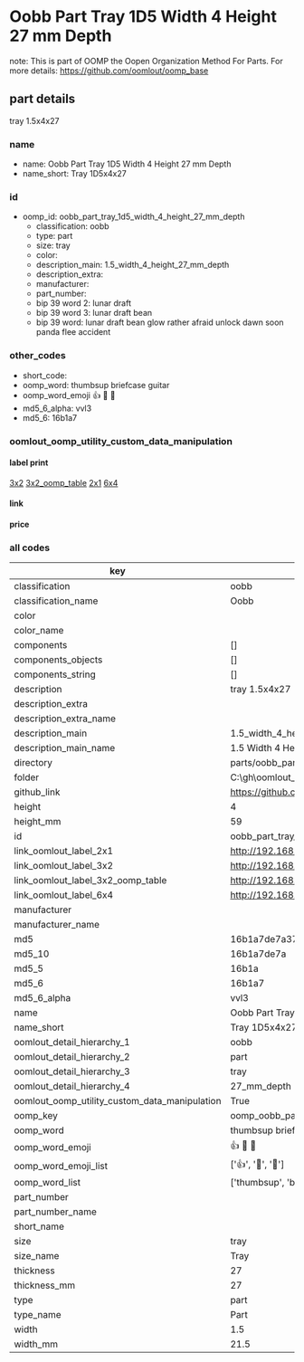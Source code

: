 # Oobb Part Tray 1D5 Width 4 Height 27 mm Depth  

note: This is part of OOMP the Oopen Organization Method For Parts. For more details: https://github.com/oomlout/oomp_base

##  part details
  



tray 1.5x4x27



### name
* name: Oobb Part Tray 1D5 Width 4 Height 27 mm Depth
* name_short: Tray 1D5x4x27 
### id
* oomp_id: oobb_part_tray_1d5_width_4_height_27_mm_depth
  * classification: oobb
  * type: part
  * size: tray
  * color: 
  * description_main: 1.5_width_4_height_27_mm_depth
  * description_extra: 
  * manufacturer: 
  * part_number: 
  * bip 39 word 2: lunar draft
  * bip 39 word 3: lunar draft bean
  * bip 39 word: lunar draft bean glow rather afraid unlock dawn soon panda flee accident

### other_codes
* short_code: 
* oomp_word: thumbsup briefcase guitar
* oomp_word_emoji :thumbsup: :briefcase: :guitar:
* md5_6_alpha: vvl3
* md5_6: 16b1a7






### oomlout_oomp_utility_custom_data_manipulation
#### label print
[3x2](http://192.168.1.245:1112/?label=oomp%20vvl3)
[3x2_oomp_table](http://192.168.1.108:1112/?label=oomp%20vvl3)
[2x1](http://192.168.1.242:1112/?label=oomp%20vvl3)
[6x4](http://192.168.1.55:1112/?label=oomp%20vvl3)    

#### link

                              

#### price







### all codes 
| key | value |  
| --- | --- |  
| classification | oobb |  
| classification_name | Oobb |  
| color |  |  
| color_name |  |  
| components | [] |  
| components_objects | [] |  
| components_string | [] |  
| description | tray 1.5x4x27 |  
| description_extra |  |  
| description_extra_name |  |  
| description_main | 1.5_width_4_height_27_mm_depth |  
| description_main_name | 1.5 Width 4 Height 27 mm Depth |  
| directory | parts/oobb_part_tray_1d5_width_4_height_27_mm_depth |  
| folder | C:\gh\oomlout_oobb_version_4_generated_parts\parts\oobb_part_tray_1d5_width_4_height_27_mm_depth |  
| github_link | https://github.com/oomlout/oomlout_oomp_part_src/tree/main/parts/oobb_part_tray_1d5_width_4_height_27_mm_depth |  
| height | 4 |  
| height_mm | 59 |  
| id | oobb_part_tray_1d5_width_4_height_27_mm_depth |  
| link_oomlout_label_2x1 | http://192.168.1.242:1112/?label=oomp%20vvl3 |  
| link_oomlout_label_3x2 | http://192.168.1.245:1112/?label=oomp%20vvl3 |  
| link_oomlout_label_3x2_oomp_table | http://192.168.1.108:1112/?label=oomp%20vvl3 |  
| link_oomlout_label_6x4 | http://192.168.1.55:1112/?label=oomp%20vvl3 |  
| manufacturer |  |  
| manufacturer_name |  |  
| md5 | 16b1a7de7a37fdc01259263c27107c28 |  
| md5_10 | 16b1a7de7a |  
| md5_5 | 16b1a |  
| md5_6 | 16b1a7 |  
| md5_6_alpha | vvl3 |  
| name | Oobb Part Tray 1D5 Width 4 Height 27 mm Depth |  
| name_short | Tray 1D5x4x27  |  
| oomlout_detail_hierarchy_1 | oobb |  
| oomlout_detail_hierarchy_2 | part |  
| oomlout_detail_hierarchy_3 | tray |  
| oomlout_detail_hierarchy_4 | 27_mm_depth |  
| oomlout_oomp_utility_custom_data_manipulation | True |  
| oomp_key | oomp_oobb_part_tray_1d5_width_4_height_27_mm_depth |  
| oomp_word | thumbsup briefcase guitar |  
| oomp_word_emoji | :thumbsup: :briefcase: :guitar: |  
| oomp_word_emoji_list | [':thumbsup:', ':briefcase:', ':guitar:'] |  
| oomp_word_list | ['thumbsup', 'briefcase', 'guitar'] |  
| part_number |  |  
| part_number_name |  |  
| short_name |  |  
| size | tray |  
| size_name | Tray |  
| thickness | 27 |  
| thickness_mm | 27 |  
| type | part |  
| type_name | Part |  
| width | 1.5 |  
| width_mm | 21.5 |  
